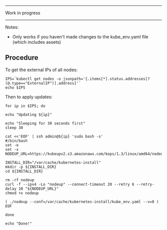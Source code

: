 ****************
Work in progress
****************


Notes:

* Only works if you haven't made changes to the kube_env.yaml file (which includes assets)


## Procedure

To get the external IPs of all nodes:

```
IPS=`kubectl get nodes -o jsonpath='{.items[*].status.addresses[?(@.type=="ExternalIP")].address}'`
echo $IPS
```

Then to apply updates:

```
for ip in $IPS; do

echo "Updating ${ip}"

echo "Sleeping for 30 seconds first"
sleep 30

cat <<'EOF' | ssh admin@${ip} 'sudo bash -s'
#/bin/bash
set -e
set -x
NODEUP_URL=https://kubeupv2.s3.amazonaws.com/kops/1.3/linux/amd64/nodeup

INSTALL_DIR="/var/cache/kubernetes-install"
mkdir -p ${INSTALL_DIR}  
cd ${INSTALL_DIR}

rm -rf nodeup
curl -f --ipv4 -Lo "nodeup" --connect-timeout 20 --retry 6 --retry-delay 10 "${NODEUP_URL}"
chmod +x nodeup

( ./nodeup --conf=/var/cache/kubernetes-install/kube_env.yaml --v=8 )
EOF

done

echo "Done!"
```